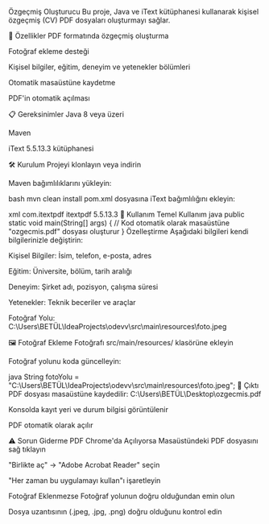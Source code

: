 Özgeçmiş Oluşturucu
Bu proje, Java ve iText kütüphanesi kullanarak kişisel özgeçmiş (CV) PDF dosyaları oluşturmayı sağlar.

🚀 Özellikler
PDF formatında özgeçmiş oluşturma

Fotoğraf ekleme desteği

Kişisel bilgiler, eğitim, deneyim ve yetenekler bölümleri

Otomatik masaüstüne kaydetme

PDF'in otomatik açılması

📋 Gereksinimler
Java 8 veya üzeri

Maven

iText 5.5.13.3 kütüphanesi

🛠 Kurulum
Projeyi klonlayın veya indirin

Maven bağımlılıklarını yükleyin:

bash
mvn clean install
pom.xml dosyasına iText bağımlılığını ekleyin:

xml
<dependency>
    <groupId>com.itextpdf</groupId>
    <artifactId>itextpdf</artifactId>
    <version>5.5.13.3</version>
</dependency>
📝 Kullanım
Temel Kullanım
java
public static void main(String[] args) {
    // Kod otomatik olarak masaüstüne "ozgecmis.pdf" dosyası oluşturur
}
Özelleştirme
Aşağıdaki bilgileri kendi bilgilerinizle değiştirin:

Kişisel Bilgiler: İsim, telefon, e-posta, adres

Eğitim: Üniversite, bölüm, tarih aralığı

Deneyim: Şirket adı, pozisyon, çalışma süresi

Yetenekler: Teknik beceriler ve araçlar

Fotoğraf Yolu: C:\Users\BETÜL\IdeaProjects\odevv\src\main\resources\foto.jpeg

🖼 Fotoğraf Ekleme
Fotoğrafı src/main/resources/ klasörüne ekleyin

Fotoğraf yolunu koda güncelleyin:

java
String fotoYolu = "C:\\Users\\BETÜL\\IdeaProjects\\odevv\\src\\main\\resources\\foto.jpeg";
📂 Çıktı
PDF dosyası masaüstüne kaydedilir: C:\Users\BETÜL\Desktop\ozgecmis.pdf

Konsolda kayıt yeri ve durum bilgisi görüntülenir

PDF otomatik olarak açılır

⚠️ Sorun Giderme
PDF Chrome'da Açılıyorsa
Masaüstündeki PDF dosyasını sağ tıklayın

"Birlikte aç" → "Adobe Acrobat Reader" seçin

"Her zaman bu uygulamayı kullan"ı işaretleyin

Fotoğraf Eklenmezse
Fotoğraf yolunun doğru olduğundan emin olun

Dosya uzantısının (.jpeg, .jpg, .png) doğru olduğunu kontrol edin
